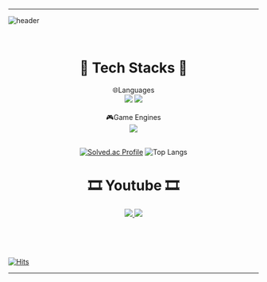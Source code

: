 ***

![header](https://capsule-render.vercel.app/api?type=rounded&color=timeAuto&height=160&section=header&text=Hello,%20Jealousing%20profile.&desc=I%20wanna%20be%20GameClientProgrammer&fontSize=65&fontAlignY=40&animation=fadein&descSize=30&descAlignY=70&rotate=0&stroke=FFFFFF)

<br>

# <div align = "center"> 🧰  **Tech Stacks** 🧰 </div>
<div align = "center"><div align = "center">
🌐Languages <br>
<img src="https://img.shields.io/badge/C++-0000CC?style=flat-square&logo=cplusplus&logoColor=white"/>
<img src="https://img.shields.io/badge/Csharp-0000CC?style=flat-square&logo=csharp&logoColor=white"/>
</div>
 
<br>
<div align = "center">
🎮Game Engines <br>
<img src="https://img.shields.io/badge/Unity Engine-000000?style=flat-square&logo=unity&logoColor=white"/>
</div>
<br>

 [![Solved.ac Profile](http://mazassumnida.wtf/api/v2/generate_badge?boj=jealous0324)](https://solved.ac/jealous0324/)
 ![Top Langs](https://github-readme-stats.vercel.app/api/top-langs/?username=Jealousing&layout=compact&theme=dark)
 
# <div align = "center"> 🎞️ **Youtube** 🎞️  </div>
<a href="https://www.youtube.com/channel/UCt0ZnTLCoGqdj9U5uW6Yb-g" target='_blank'><img src="https://img.shields.io/badge/Study_Youtube-FF0000?style=flat-square&logo=YouTube&logoColor=white"/> <a href="https://www.youtube.com/c/%EC%A7%88%ED%88%AC" target='_blank'><img src="https://img.shields.io/badge/GamePlaying_Youtube-FF0000?style=flat-square&logo=YouTube&logoColor=white"/>
 </div>
<br><br><br>
 
 
  [![Hits](https://hits.seeyoufarm.com/api/count/incr/badge.svg?url=https%3A%2F%2Fgithub.com%2FJealousing%2Fhit-counter&count_bg=%2379C83D&title_bg=%23555555&icon=&icon_color=%23E7E7E7&title=hits&edge_flat=false)](https://hits.seeyoufarm.com)

 
 ***
